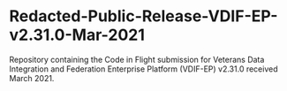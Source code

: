 # Redacted-Public-Release-VDIF-EP-v2.31.0-Mar-2021
Repository containing the Code in Flight submission for Veterans Data Integration and Federation Enterprise Platform (VDIF-EP) v2.31.0 received March 2021.
